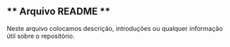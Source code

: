 ## ** Arquivo README **
Neste arquivo colocamos descrição, introduções ou qualquer informação útil sobre o repositório.
